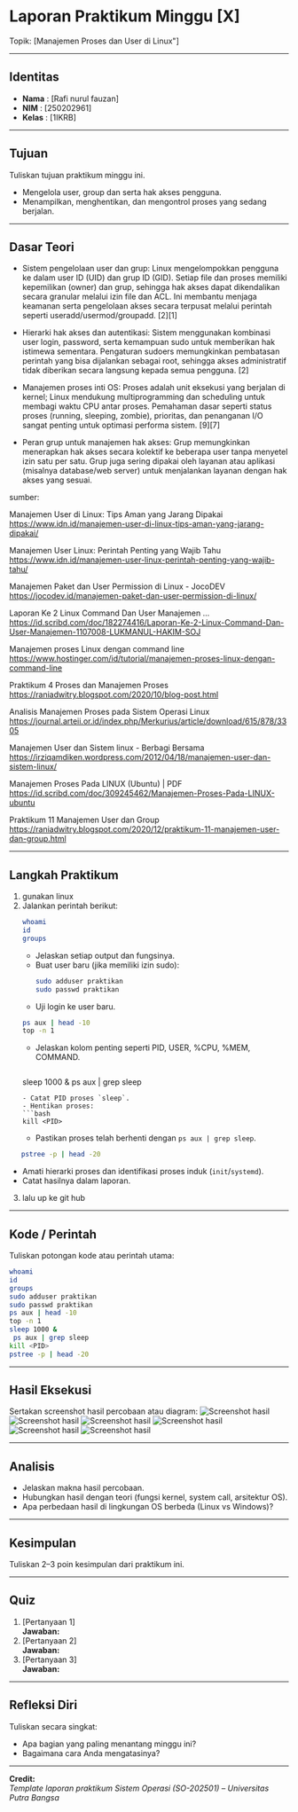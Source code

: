 
# Laporan Praktikum Minggu [X]
Topik: [Manajemen Proses dan User di Linux"]

---

## Identitas
- **Nama**  : [Rafi nurul fauzan]  
- **NIM**   : [250202961]  
- **Kelas** : [1IKRB]

---

## Tujuan
Tuliskan tujuan praktikum minggu ini.  
- Mengelola user, group dan serta hak akses pengguna.  
- Menampilkan, menghentikan, dan mengontrol proses yang sedang berjalan. 
---

## Dasar Teori
- Sistem pengelolaan user dan grup: Linux mengelompokkan pengguna ke dalam user ID (UID) dan grup ID (GID). Setiap file dan proses memiliki kepemilikan (owner) dan grup, sehingga hak akses dapat dikendalikan secara granular melalui izin file dan ACL. Ini membantu menjaga keamanan serta pengelolaan akses secara terpusat melalui perintah seperti useradd/usermod/groupadd. [2][1]

- Hierarki hak akses dan autentikasi: Sistem menggunakan kombinasi user login, password, serta kemampuan sudo untuk memberikan hak istimewa sementara. Pengaturan sudoers memungkinkan pembatasan perintah yang bisa dijalankan sebagai root, sehingga akses administratif tidak diberikan secara langsung kepada semua pengguna. [2]

- Manajemen proses inti OS: Proses adalah unit eksekusi yang berjalan di kernel; Linux mendukung multiprogramming dan scheduling untuk membagi waktu CPU antar proses. Pemahaman dasar seperti status proses (running, sleeping, zombie), prioritas, dan penanganan I/O sangat penting untuk optimasi performa sistem. [9][7]

- Peran grup untuk manajemen hak akses: Grup memungkinkan menerapkan hak akses secara kolektif ke beberapa user tanpa menyetel izin satu per satu. Grup juga sering dipakai oleh layanan atau aplikasi (misalnya database/web server) untuk menjalankan layanan dengan hak akses yang sesuai.

sumber:

Manajemen User di Linux: Tips Aman yang Jarang Dipakai https://www.idn.id/manajemen-user-di-linux-tips-aman-yang-jarang-dipakai/

Manajemen User Linux: Perintah Penting yang Wajib Tahu https://www.idn.id/manajemen-user-linux-perintah-penting-yang-wajib-tahu/

Manajemen Paket dan User Permission di Linux - JocoDEV https://jocodev.id/manajemen-paket-dan-user-permission-di-linux/

Laporan Ke 2 Linux Command Dan User Manajemen ... https://id.scribd.com/doc/182274416/Laporan-Ke-2-Linux-Command-Dan-User-Manajemen-1107008-LUKMANUL-HAKIM-SOJ

Manajemen proses Linux dengan command line https://www.hostinger.com/id/tutorial/manajemen-proses-linux-dengan-command-line

Praktikum 4 Proses dan Manajemen Proses https://raniadwitry.blogspot.com/2020/10/blog-post.html

Analisis Manajemen Proses pada Sistem Operasi Linux https://journal.arteii.or.id/index.php/Merkurius/article/download/615/878/3305

Manajemen User dan Sistem linux - Berbagi Bersama https://irziqamdiken.wordpress.com/2012/04/18/manajemen-user-dan-sistem-linux/

Manajemen Proses Pada LINUX (Ubuntu) | PDF https://id.scribd.com/doc/309245462/Manajemen-Proses-Pada-LINUX-ubuntu

Praktikum 11 Manajemen User dan Group https://raniadwitry.blogspot.com/2020/12/praktikum-11-manajemen-user-dan-group.html

---

## Langkah Praktikum
1. gunakan linux
2. Jalankan perintah berikut:
   ```bash
   whoami
   id
   groups
   ```
   - Jelaskan setiap output dan fungsinya.  
   - Buat user baru (jika memiliki izin sudo):
     ```bash
     sudo adduser praktikan
     sudo passwd praktikan
     ```
   - Uji login ke user baru.
   ```bash
   ps aux | head -10
   top -n 1
   ```
   - Jelaskan kolom penting seperti PID, USER, %CPU, %MEM, COMMAND.

     ```bash
   sleep 1000 & ps aux | grep sleep
     ```
   - Catat PID proses `sleep`.  
   - Hentikan proses:
     ```bash
     kill <PID>
     ```
   - Pastikan proses telah berhenti dengan `ps aux | grep sleep`.

```bash
   pstree -p | head -20
   ```
   - Amati hierarki proses dan identifikasi proses induk (`init`/`systemd`).  
   - Catat hasilnya dalam laporan.

3. lalu up ke git hub 


---

## Kode / Perintah
Tuliskan potongan kode atau perintah utama:
```bash
whoami
id
groups
sudo adduser praktikan
sudo passwd praktikan
ps aux | head -10
top -n 1
sleep 1000 &
 ps aux | grep sleep
kill <PID>
pstree -p | head -20

```

---

## Hasil Eksekusi
Sertakan screenshot hasil percobaan atau diagram:
![Screenshot hasil](screenshots/whoami_id_groups_sudo_adduser_praktikan.png)
![Screenshot hasil](screenshots/sudo_passwd_praktikan.png)
![Screenshot hasil](screenshots/ps_aux_head10.png)
![Screenshot hasil](screenshots/top-n1.png)
![Screenshot hasil](screenshots/sleep%201000_&_ps_aux_repsleep.png)
![Screenshot hasil](screenshots/pstree-phead-20.png)

---

## Analisis
- Jelaskan makna hasil percobaan.  
- Hubungkan hasil dengan teori (fungsi kernel, system call, arsitektur OS).  
- Apa perbedaan hasil di lingkungan OS berbeda (Linux vs Windows)?  

---

## Kesimpulan
Tuliskan 2–3 poin kesimpulan dari praktikum ini.

---

## Quiz
1. [Pertanyaan 1]  
   **Jawaban:**  
2. [Pertanyaan 2]  
   **Jawaban:**  
3. [Pertanyaan 3]  
   **Jawaban:**  

---

## Refleksi Diri
Tuliskan secara singkat:
- Apa bagian yang paling menantang minggu ini?  
- Bagaimana cara Anda mengatasinya?  

---

**Credit:**  
_Template laporan praktikum Sistem Operasi (SO-202501) – Universitas Putra Bangsa_
